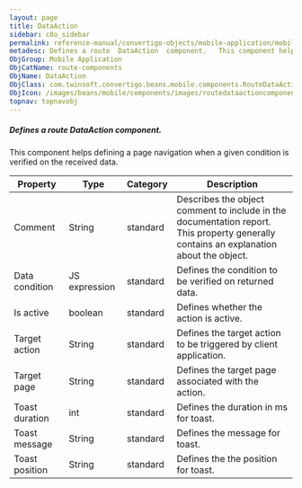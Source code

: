 ```yaml
---
layout: page
title: DataAction
sidebar: c8o_sidebar
permalink: reference-manual/convertigo-objects/mobile-application/mobile-components/route-components/dataaction/
metadesc: Defines a route  DataAction  component.   This component helps defining a page navigation when a given condition is verified on the received data.
ObjGroup: Mobile Application
ObjCatName: route-components
ObjName: DataAction
ObjClass: com.twinsoft.convertigo.beans.mobile.components.RouteDataActionComponent
ObjIcon: /images/beans/mobile/components/images/routedataactioncomponent_color_32x32.png
topnav: topnavobj
---
```

##### Defines a route <i>DataAction</i> component. 

This component helps defining a page navigation when a given condition is verified on the received data.

Property | Type | Category | Description
--- | --- | --- | ---
Comment | String | standard | Describes the object comment to include in the documentation report.<br/>This property generally contains an explanation about the object.
Data condition | JS expression | standard | Defines the condition to be verified on returned data.<br/>
Is active | boolean | standard | Defines whether the action is active.<br/>
Target action | String | standard | Defines the target action to be triggered by client application.<br/>
Target page | String | standard | Defines the target page associated with the action.<br/>
Toast duration | int | standard | Defines the duration in ms for toast.<br/>
Toast message | String | standard | Defines the message for toast.<br/>
Toast position | String | standard | Defines the the position for toast.<br/>

